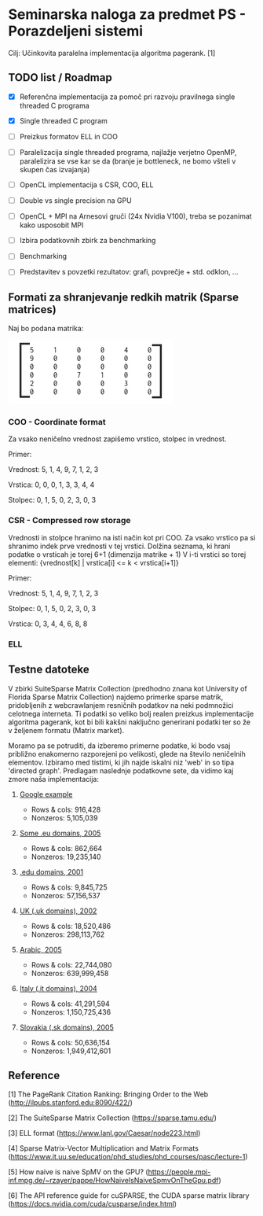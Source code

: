 # Seminarska naloga za predmet PS - Porazdeljeni sistemi 
Cilj: Učinkovita paralelna implementacija algoritma pagerank. [1]


## TODO list / Roadmap
* [x] Referenčna implementacija za pomoč pri razvoju pravilnega single threaded C programa
* [x] Single threaded C program
* [ ] Preizkus formatov ELL in COO
* [ ] Paralelizacija single threaded programa, najlažje verjetno OpenMP, paralelizira se vse kar se da (branje je bottleneck, ne bomo všteli v skupen čas izvajanja)
* [ ] OpenCL implementacija s CSR, COO, ELL
* [ ] Double vs single precision na GPU
* [ ] OpenCL + MPI na Arnesovi gruči (24x Nvidia V100), treba se pozanimat kako usposobit MPI
* [ ] Izbira podatkovnih zbirk za benchmarking
* [ ] Benchmarking
* [ ] Predstavitev s povzetki rezultatov: grafi, povprečje + std. odklon, ...



## Formati za shranjevanje redkih matrik (Sparse matrices)
Naj bo podana matrika: 

![Matrika 6x6](./matrika.png)

### COO - Coordinate format
Za vsako neničelno vrednost zapišemo vrstico, stolpec in vrednost.

Primer:

Vrednost: 5, 1, 4, 9, 7, 1, 2, 3

Vrstica:  0, 0, 0, 1, 3, 3, 4, 4

Stolpec:  0, 1, 5, 0, 2, 3, 0, 3

### CSR - Compressed row storage
Vrednosti in stolpce hranimo na isti način kot pri COO. Za vsako vrstico pa si shranimo indek prve vrednosti v tej vrstici. Dolžina seznama, ki hrani podatke o vrsticah je torej 6+1 (dimenzija matrike + 1)
V i-ti vrstici so torej elementi: {vrednost[k] | vrstica[i] <= k < vrstica[i+1]}

Primer:

Vrednost: 5, 1, 4, 9, 7, 1, 2, 3

Stolpec:  0, 1, 5, 0, 2, 3, 0, 3

Vrstica:  0, 3, 4, 4, 6, 8, 8

### ELL


## Testne datoteke
V zbirki SuiteSparse Matrix Collection (predhodno znana kot University of Florida Sparse Matrix Collection) najdemo primerke sparse matrik, pridobljenih z webcrawlanjem resničnih podatkov na neki podmnožici celotnega interneta. Ti podatki so veliko bolj realen preizkus implementacije algoritma pagerank, kot bi bili kakšni naključno generirani podatki ter so že v željenem formatu (Matrix market).

Moramo pa se potruditi, da izberemo primerne podatke, ki bodo vsaj približno enakomerno razporejeni po velikosti, glede na število neničelnih elementov. Izbiramo med tistimi, ki jih najde iskalni niz 'web' in so tipa 'directed graph'. Predlagam naslednje podatkovne sete, da vidimo kaj zmore naša implementacija: 

1. [Google example](https://sparse.tamu.edu/SNAP/web-Google)
    * Rows & cols: 916,428
    * Nonzeros: 5,105,039

2. [Some .eu domains, 2005](https://sparse.tamu.edu/LAW/eu-2005)
    * Rows & cols: 862,664
    * Nonzeros: 19,235,140

3. [.edu domains, 2001](https://sparse.tamu.edu/Gleich/wb-edu)
    * Rows & cols: 9,845,725
    * Nonzeros: 57,156,537

4. [UK (.uk domains), 2002](https://sparse.tamu.edu/LAW/uk-2002)
    * Rows & cols: 18,520,486
    * Nonzeros: 298,113,762

5. [Arabic, 2005](https://sparse.tamu.edu/LAW/arabic-2005)
    * Rows & cols: 22,744,080
    * Nonzeros: 639,999,458

6. [Italy (.it domains), 2004](https://sparse.tamu.edu/LAW/it-2004)
    * Rows & cols: 41,291,594
    * Nonzeros: 1,150,725,436

7. [Slovakia (.sk domains), 2005](https://sparse.tamu.edu/LAW/sk-2005)
    * Rows & cols: 50,636,154
    * Nonzeros: 1,949,412,601



## Reference 
[1] The PageRank Citation Ranking: Bringing Order to the Web (http://ilpubs.stanford.edu:8090/422/)

[2] The SuiteSparse Matrix Collection (https://sparse.tamu.edu/)

[3] ELL format (https://www.lanl.gov/Caesar/node223.html)

[4] Sparse Matrix-Vector Multiplication and Matrix Formats (https://www.it.uu.se/education/phd_studies/phd_courses/pasc/lecture-1)

[5] How naive is naive SpMV on the GPU? (https://people.mpi-inf.mpg.de/~rzayer/pappe/HowNaiveIsNaiveSpmvOnTheGpu.pdf)

[6] The API reference guide for cuSPARSE, the CUDA sparse matrix library (https://docs.nvidia.com/cuda/cusparse/index.html)

